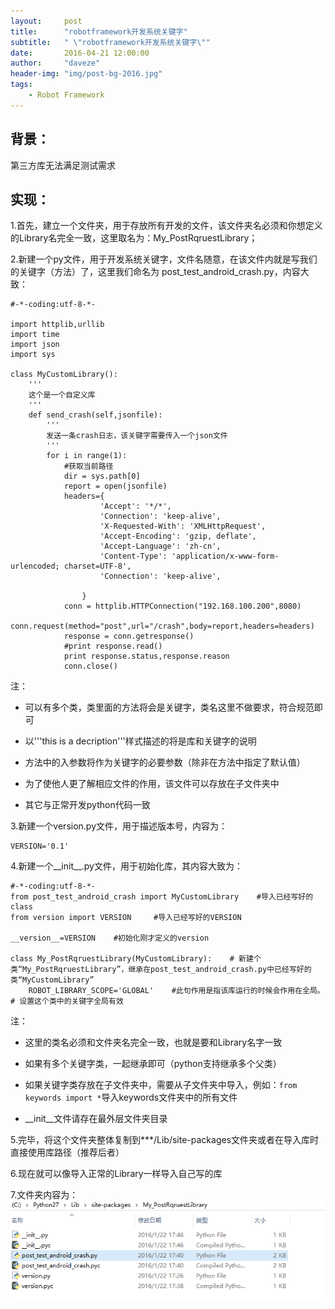 ```yaml
---
layout:     post
title:      "robotframework开发系统关键字"
subtitle:   " \"robotframework开发系统关键字\""
date:       2016-04-21 12:00:00
author:     "daveze"
header-img: "img/post-bg-2016.jpg"
tags:
    - Robot Framework
---
```


## 背景：
第三方库无法满足测试需求

## 实现：

1.首先，建立一个文件夹，用于存放所有开发的文件，该文件夹名必须和你想定义的Library名完全一致，这里取名为：My_PostRqruestLibrary；

2.新建一个py文件，用于开发系统关键字，文件名随意，在该文件内就是写我们的关键字（方法）了，这里我们命名为 post_test_android_crash.py，内容大致：

```
#-*-coding:utf-8-*-

import httplib,urllib
import time
import json
import sys

class MyCustomLibrary():
    '''
    这个是一个自定义库
    '''    
    def send_crash(self,jsonfile):
        '''
        发送一条crash日志，该关键字需要传入一个json文件
        '''
        for i in range(1):
            #获取当前路径
            dir = sys.path[0]            
            report = open(jsonfile)
            headers={
                    'Accept': '*/*',
                    'Connection': 'keep-alive',
                    'X-Requested-With': 'XMLHttpRequest',
                    'Accept-Encoding': 'gzip, deflate',
                    'Accept-Language': 'zh-cn',
                    'Content-Type': 'application/x-www-form-urlencoded; charset=UTF-8',
                    'Connection': 'keep-alive',
                    
                }
            conn = httplib.HTTPConnection("192.168.100.200",8080)
            conn.request(method="post",url="/crash",body=report,headers=headers)
            response = conn.getresponse()
            #print response.read()
            print response.status,response.reason
            conn.close()

```

注：

- 可以有多个类，类里面的方法将会是关键字，类名这里不做要求，符合规范即可

- 以'''this is a decription'''样式描述的将是库和关键字的说明

- 方法中的入参数将作为关键字的必要参数（除非在方法中指定了默认值）

- 为了使他人更了解相应文件的作用，该文件可以存放在子文件夹中

- 其它与正常开发python代码一致


3.新建一个version.py文件，用于描述版本号，内容为：
```
VERSION='0.1'
```

4.新建一个__init__.py文件，用于初始化库，其内容大致为：

```
#-*-coding:utf-8-*-
from post_test_android_crash import MyCustomLibrary    #导入已经写好的class
from version import VERSION     #导入已经写好的VERSION

__version__=VERSION    #初始化刚才定义的version

class My_PostRqruestLibrary(MyCustomLibrary):    # 新建个类“My_PostRqruestLibrary”，继承在post_test_android_crash.py中已经写好的类“MyCustomLibrary”
    ROBOT_LIBRARY_SCOPE='GLOBAL'    #此句作用是指该库运行的时候会作用在全局。    # 设置这个类中的关键字全局有效
```

注：

- 这里的类名必须和文件夹名完全一致，也就是要和Library名字一致

- 如果有多个关键字类，一起继承即可（python支持继承多个父类）

- 如果关键字类存放在子文件夹中，需要从子文件夹中导入，例如：`from keywords import *`导入keywords文件夹中的所有文件

- __init__文件请存在最外层文件夹目录


5.完毕，将这个文件夹整体复制到***/Lib/site-packages文件夹或者在导入库时直接使用库路径（推荐后者）


6.现在就可以像导入正常的Library一样导入自己写的库


7.文件夹内容为：
<img class="shadow" src="/img/in-post/RF/rf开发系统关键字-目录内容.png" />

    

